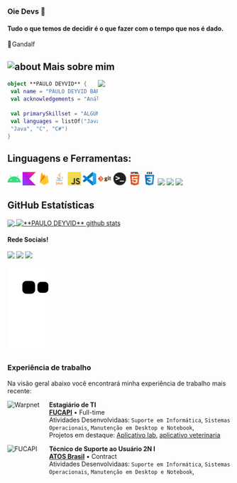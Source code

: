 
### Oie Devs 👋

#### Tudo o que temos de decidir é o que fazer com o tempo que nos é dado.
🧙 Gandalf

## <img width="45" alt="about" src="https://raw.github.com/elizarov/elizarov/master/about.png"> Mais sobre mim

<img align="right" width="300" src="https://i2.wp.com/allhtaccess.info/wp-content/uploads/2018/03/programming.gif?fit=1281%2C716&ssl=1" />

```kotlin
object **PAULO DEYVID** {
 val name = "PAULO DEYVID BARROS DO NASCIMENTO"
 val acknowledgements = "Análise e Desenvolvimento de Sistemas"
 
 val primarySkillset = "ALGUMAS HABILIDADES"
 val languages = listOf("Java", "Python", "JavaScript", "Kotlin", "React",
 "Java", "C", "C#") 
}
```

## **Linguagens e Ferramentas:**  

<code><img height="30" src="https://raw.githubusercontent.com/github/explore/80688e429a7d4ef2fca1e82350fe8e3517d3494d/topics/android/android.png"></code>
<code><img height="30" src="https://raw.githubusercontent.com/github/explore/80688e429a7d4ef2fca1e82350fe8e3517d3494d/topics/kotlin/kotlin.png"></code>
<code><img height="30" src="https://raw.githubusercontent.com/github/explore/80688e429a7d4ef2fca1e82350fe8e3517d3494d/topics/firebase/firebase.png"></code>
<code><img height="30" src="https://raw.githubusercontent.com/github/explore/80688e429a7d4ef2fca1e82350fe8e3517d3494d/topics/java/java.png"></code>
<code><img height="30" src="https://raw.githubusercontent.com/github/explore/80688e429a7d4ef2fca1e82350fe8e3517d3494d/topics/javascript/javascript.png"></code>
<code><img height="30" src="https://raw.githubusercontent.com/github/explore/80688e429a7d4ef2fca1e82350fe8e3517d3494d/topics/visual-studio-code/visual-studio-code.png"></code>
<code><img height="30" src="https://raw.githubusercontent.com/github/explore/80688e429a7d4ef2fca1e82350fe8e3517d3494d/topics/git/git.png"></code>
<code><img height="30" src="https://raw.githubusercontent.com/github/explore/80688e429a7d4ef2fca1e82350fe8e3517d3494d/topics/terminal/terminal.png"></code>
<code><img height="30" src="https://raw.githubusercontent.com/github/explore/80688e429a7d4ef2fca1e82350fe8e3517d3494d/topics/html/html.png"></code>
<code><img height="30" src="https://raw.githubusercontent.com/github/explore/80688e429a7d4ef2fca1e82350fe8e3517d3494d/topics/css/css.png"></code>
<code><img height="30" src="https://cdn.jsdelivr.net/gh/devicons/devicon/icons/androidstudio/androidstudio-original.svg"></code>
<code><img height="30" src="https://cdn.jsdelivr.net/gh/devicons/devicon/icons/python/python-original.svg"></code>
<code><img height="30" src="https://cdn.jsdelivr.net/gh/devicons/devicon/icons/java/java-original.svg"></code>

## **GitHub Estatísticas**

<a href="https://github.com/Gurupreet">
  <img align="center" src="https://github-readme-stats.vercel.app/api/top-langs/?username=PDEYVID&theme=dracula&hide_langs_below=1" />
</a>

<a href="https://github.com/Gurupreet">
 <img align="center" src="https://github-readme-stats.vercel.app/api?username=PDEYVID&show_icons=true&theme=dracula&line_height=27" alt="**PAULO DEYVID** github stats"/>
</a>


#### Rede Sociais!

<div>
<a href="https://www.linkedin.com/in/paulo-deyvid/"><img src="https://img.shields.io/badge/LinkedIn-0077B5?style=for-the-badge&logo=linkedin&logoColor=white"></a>
<a href="https://www.twitch.tv/paulo_deyvid26/about"><img src="https://img.shields.io/badge/Twitch-9146FF?style=for-the-badge&logo=twitch&logoColor=white"></a>
<a href="https://discord.com/channels/@me"><img src="https://img.shields.io/badge/Discord-7289DA?style=for-the-badge&logo=discord&logoColor=white"></a>
</div>

![snake gif](https://github.com/PDEYVID/PDEYVID/blob/output/github-contribution-grid-snake.svg)

### Experiência de trabalho
Na visão geral abaixo você encontrará minha experiência de trabalho mais recente:

[<img align="left" height="94px" width="94px" alt="Warpnet" src="http://fucapi.edu.br/wp-content/uploads/2020/12/Logo_P.png"/>](https://fucapi.edu.br/)

**Estagiário de TI** \
[**FUCAPI**](https://fucapi.edu.br/) • Full-time \
Atividades Desenvolvidaas: `Suporte em Informática`, `Sistemas Operacionais`, `Manutenção em Desktop e Notebook`,\
Projetos em destaque: [Aplicativo lab](https://github.com/PDEYVID/ProjetoFucapi), [aplicativo veterinaria](https://github.com/PDEYVID/ProjetoClinica-VeterinariaApp)
<br/>


[<img align="left" height="94px" width="94px" alt="FUCAPI" src="https://atos.net/wp-content/themes/atos/images/atos-logo-white-2021.svg"/>](https://atos.net/pt-br/brasil-atos)

**Técnico de Suporte ao Usuário 2N I** \
[**ATOS Brasil**](https://atos.net/pt-br/brasil-atos) • Contract \
Atividades Desenvolvidaas: `Suporte em Informática`, `Sistemas Operacionais`, `Manutenção em Desktop e Notebook`,\
<br/>





